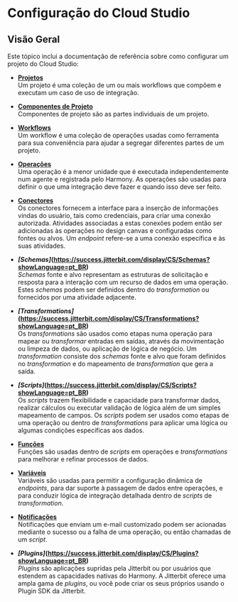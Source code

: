 # Configuração do Cloud Studio

[//]: # (This is a translation of Version 1, published on July 1, 2022.)

## Visão Geral

Este tópico inclui a documentação de referência sobre como configurar um projeto do Cloud Studio:

-   **[Projetos](https://success.jitterbit.com/display/CS/Projects?showLanguage=pt_BR)**<br/>
    Um projeto é uma coleção de um ou mais workflows que compõem e executam um caso de uso de integração.

-   **[Componentes de Projeto](https://success.jitterbit.com/display/CS/Project+Components?showLanguage=pt_BR)**<br/>
    Componentes de projeto são as partes individuais de um projeto.

-   **[Workflows](https://success.jitterbit.com/display/CS/Workflows?showLanguage=pt_BR)**<br/>
    Um workflow é uma coleção de operações usadas como ferramenta para sua conveniência para ajudar a segregar diferentes partes de um projeto.

-   **[Operações](https://success.jitterbit.com/display/CS/Operations?showLanguage=pt_BR)**<br/>
    Uma operação é a menor unidade que é executada independentemente num agente e registrada pelo Harmony. As operações são usadas para definir o que uma integração deve fazer e quando isso deve ser feito.

-   **[Conectores](https://success.jitterbit.com/display/CS/Connectors?showLanguage=pt_BR)**<br/>
    Os conectores fornecem a interface para a inserção de informações vindas do usuário, tais como credenciais, para criar uma conexão autorizada. Atividades associadas a estas conexões podem então ser adicionadas às operações no design canvas e configuradas como fontes ou alvos. Um *endpoint* refere-se a uma conexão específica e às suas atividades.

-   ***[Schemas]*(https://success.jitterbit.com/display/CS/Schemas?showLanguage=pt_BR)**<br/>
    *Schemas* fonte e alvo representam as estruturas de solicitação e resposta para a interação com um recurso de dados em uma operação. Estes *schemas* podem ser definidos dentro do *transformation* ou fornecidos por uma atividade adjacente.

-   ***[Transformations]*(https://success.jitterbit.com/display/CS/Transformations?showLanguage=pt_BR)**<br/>
    Os *transformations* são usados como etapas numa operação para mapear ou *transformar* entradas em saídas, através da movimentação ou limpeza de dados, ou aplicação de lógica de negócio. Um *transformation* consiste dos *schemas* fonte e alvo que foram definidos no *transformation* e do mapeamento de *transformation* que gera a saída.

-   ***[Scripts]*(https://success.jitterbit.com/display/CS/Scripts?showLanguage=pt_BR)**<br/>
    Os *scripts* trazem flexibilidade e capacidade para transformar dados, realizar cálculos ou executar validação de lógica além de um simples mapeamento de campos. Os *scripts* podem ser usados como etapas de uma operação ou dentro de *transformations* para aplicar uma lógica ou algumas condições específicas aos dados.

-   **[Funções](https://success.jitterbit.com/display/CS/Functions?showLanguage=pt_BR)**<br/>
    Funções são usadas dentro de *scripts* em operações e *transformations* para melhorar e refinar processos de dados.

-   **[Variáveis](https://success.jitterbit.com/display/CS/Variables?showLanguage=pt_BR)**<br/>
    Variáveis são usadas para permitir a configuração dinâmica de *endpoints*, para dar suporte à passagem de dados entre operações, e para conduzir lógica de integração detalhada dentro de *scripts* de *transformation*.

-   **[Notificações](https://success.jitterbit.com/display/CS/Notifications?showLanguage=pt_BR)**<br/>
    Notificações que enviam um e-mail customizado podem ser acionadas mediante o sucesso ou a falha de uma operação, ou então chamadas de um *script*.

-   ***[Plugins]*(https://success.jitterbit.com/display/CS/Plugins?showLanguage=pt_BR)**<br/>
    *Plugins* são aplicações supridas pela Jitterbit ou por usuários que estendem as capacidades nativas do Harmony. A Jitterbit oferece uma ampla gama de *plugins*, ou você pode criar os seus próprios usando o Plugin SDK da Jitterbit.
    